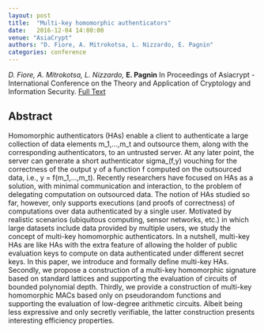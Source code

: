 ```yaml
---
layout: post
title:  "Multi-key homomorphic authenticators"
date:   2016-12-04 14:00:00
venue: "AsiaCrypt"
authors: "D. Fiore, A. Mitrokotsa, L. Nizzardo, E. Pagnin"
categories: conference
---
```


*D. Fiore, A. Mitrokotsa, L. Nizzardo,* **E. Pagnin**
In Proceedings of Asiacrypt - International Conference on the Theory and Application of Cryptology and Information Security. 
[Full Text](https://eprint.iacr.org/2016/804.pdf)

## Abstract

Homomorphic authenticators (HAs) enable a client to authenticate a large collection of data
elements m_1,...,m_t and outsource them, along with the corresponding authenticators, to an untrusted
server. At any later point, the server can generate a
short authenticator sigma_(f,y) vouching for the correctness
of the output y of a function f computed on the outsourced data, i.e., y  = f(m_1,...,m_t). 
Recently researchers have focused on HAs as a solution, with minimal communication and interaction, to the
problem of delegating computation on outsourced data. The notion of HAs studied so far, however,
only  supports  executions  (and  proofs  of  correctness)  of  computations  over  data  authenticated  by  a
single  user.  Motivated  by  realistic  scenarios  (ubiquitous  computing,  sensor  networks,  etc.)  in  which
large datasets include data provided by multiple users, we study the concept of
multi-key homomorphic authenticators. 
In a nutshell, multi-key HAs are like HAs with the extra feature of allowing the holder
of public evaluation keys to compute on data authenticated under different secret keys. In this paper,
we introduce and formally define multi-key HAs. Secondly, we propose a construction of a multi-key
homomorphic signature based on standard lattices and supporting the evaluation of circuits of bounded
polynomial  depth.  Thirdly,  we  provide  a  construction  of  multi-key  homomorphic  MACs  based  only
on  pseudorandom  functions  and  supporting  the  evaluation  of  low-degree  arithmetic  circuits.  Albeit
being less expressive and only secretly verifiable, the latter construction presents interesting efficiency
properties.
